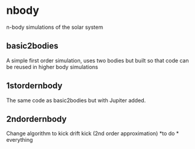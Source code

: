 nbody
=====

n-body simulations of the solar system

basic2bodies
------------

A simple first order simulation, uses two bodies but built so that code can be reused in higher body simulations

1stordernbody
-------------

The same code as basic2bodies but with Jupiter added.

2ndordernbody
-------------

Change algorithm to kick drift kick (2nd order approximation)
*to do
	* everything